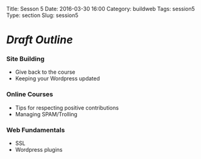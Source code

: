 Title: Sesson 5
Date: 2016-03-30 16:00
Category: buildweb
Tags: session5
Type: section
Slug: session5

# *Draft Outline*

### Site Building

* Give back to the course
* Keeping your Wordpress updated

### Online Courses

* Tips for respecting positive contributions 
* Managing SPAM/Trolling

### Web Fundamentals

* SSL
* Wordpress plugins
